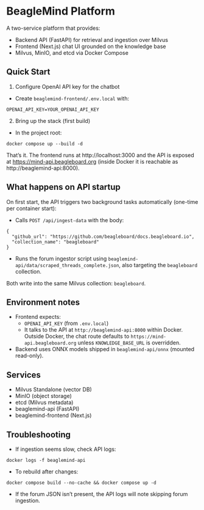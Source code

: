 # BeagleMind Platform

A two-service platform that provides:
- Backend API (FastAPI) for retrieval and ingestion over Milvus
- Frontend (Next.js) chat UI grounded on the knowledge base
- Milvus, MinIO, and etcd via Docker Compose

## Quick Start

1) Configure OpenAI API key for the chatbot
- Create `beaglemind-frontend/.env.local` with:
```
OPENAI_API_KEY=YOUR_OPENAI_API_KEY
```

2) Bring up the stack (first build)
- In the project root:
```
docker compose up --build -d
```

That’s it. The frontend runs at http://localhost:3000 and the API is exposed at https://mind-api.beagleboard.org (inside Docker it is reachable as http://beaglemind-api:8000).

## What happens on API startup
On first start, the API triggers two background tasks automatically (one-time per container start):
- Calls `POST /api/ingest-data` with the body:
```
{
  "github_url": "https://github.com/beagleboard/docs.beagleboard.io",
  "collection_name": "beagleboard"
}
```
- Runs the forum ingestor script using `beaglemind-api/data/scraped_threads_complete.json`, also targeting the `beagleboard` collection.

Both write into the same Milvus collection: `beagleboard`.

## Environment notes
- Frontend expects:
  - `OPENAI_API_KEY` (from `.env.local`)
  - It talks to the API at `http://beaglemind-api:8000` within Docker. Outside Docker, the chat route defaults to `https://mind-api.beagleboard.org` unless `KNOWLEDGE_BASE_URL` is overridden.
- Backend uses ONNX models shipped in `beaglemind-api/onnx` (mounted read-only).

## Services
- Milvus Standalone (vector DB)
- MinIO (object storage)
- etcd (Milvus metadata)
- beaglemind-api (FastAPI)
- beaglemind-frontend (Next.js)

## Troubleshooting
- If ingestion seems slow, check API logs:
```
docker logs -f beaglemind-api
```
- To rebuild after changes:
```
docker compose build --no-cache && docker compose up -d
```
- If the forum JSON isn’t present, the API logs will note skipping forum ingestion.
